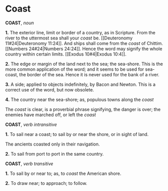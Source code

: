 # Coast

**COAST**, _noun_

**1.** The exterior line, limit or border of a country, as in Scripture. From the river to the uttermost sea shall your _coast_ be. [[Deuteronomy 11#24|Deuteronomy 11:24]]. And ships shall come from the _coast_ of Chittim. [[Numbers 24#24|Numbers 24:24]]. Hence the word may signify the whole country within certain limits. [[Exodus 10#4|Exodus 10:4]].

**2.** The edge or margin of the land next to the sea; the sea-shore. This is the more common application of the word; and it seems to be used for sea-coast, the border of the sea. Hence it is never used for the bank of a river.

**3.** A side; applied to objects indefinitely, by Bacon and Newton. This is a correct use of the word, but now obsolete.

**4.** The country near the sea-shore; as, populous towns along the _coast_

The _coast_ is clear, is a proverbial phrase signifying, the danger is over; the enemies have marched off, or left the _coast_

**COAST**, _verb intransitive_

**1.** To sail near a coast; to sail by or near the shore, or in sight of land.

The ancients coasted only in their navigation.

**2.** To sail from port to port in the same country.

**COAST**, _verb transitive_

**1.** To sail by or near to; as, to _coast_ the American shore.

**2.** To draw near; to approach; to follow.